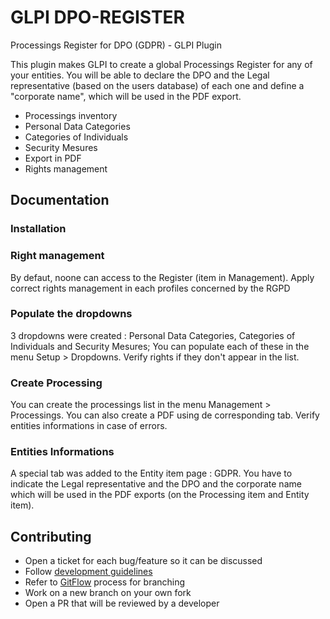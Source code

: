 # GLPI DPO-REGISTER
Processings Register for DPO (GDPR) - GLPI Plugin

This plugin makes GLPI to create a global Processings Register for any of your entities.
You will be able to declare the DPO and the Legal representative (based on the users database) of each one and define a "corporate name", which will be used in the PDF export.

* Processings inventory
* Personal Data Categories
* Categories of Individuals
* Security Mesures
* Export in PDF
* Rights management

## Documentation
### Installation

### Right management
By defaut, noone can access to the Register (item in Management).
Apply correct rights management in each profiles concerned by the RGPD

### Populate the dropdowns
3 dropdowns were created : Personal Data Categories, Categories of Individuals and Security Mesures;
You can populate each of these in the menu Setup > Dropdowns.
Verify rights if they don't appear in the list.

### Create Processing
You can create the processings list in the menu Management > Processings.
You can also create a PDF using de corresponding tab.
Verify entities informations in case of errors.

### Entities Informations
A special tab was added to the Entity item page : GDPR.
You have to indicate the Legal representative and the DPO and the corporate name which will be used in the PDF exports (on the Processing item and Entity item).

## Contributing

* Open a ticket for each bug/feature so it can be discussed
* Follow [development guidelines](http://glpi-developer-documentation.readthedocs.io/en/latest/plugins/index.html)
* Refer to [GitFlow](http://git-flow.readthedocs.io/) process for branching
* Work on a new branch on your own fork
* Open a PR that will be reviewed by a developer
